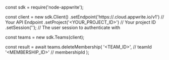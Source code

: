 const sdk = require('node-appwrite');

const client = new sdk.Client()
    .setEndpoint('https://<REGION>.cloud.appwrite.io/v1') // Your API Endpoint
    .setProject('<YOUR_PROJECT_ID>') // Your project ID
    .setSession(''); // The user session to authenticate with

const teams = new sdk.Teams(client);

const result = await teams.deleteMembership(
    '<TEAM_ID>', // teamId
    '<MEMBERSHIP_ID>' // membershipId
);
